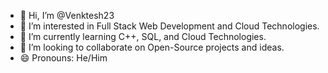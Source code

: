 - 👋 Hi, I’m @Venktesh23
- 👀 I’m interested in Full Stack Web Development and Cloud Technologies.
- 🌱 I’m currently learning C++, SQL, and Cloud Technologies.
- 💞️ I’m looking to collaborate on Open-Source projects and ideas.
- 😄 Pronouns: He/Him


<!---
Venktesh23/Venktesh23 is a ✨ special ✨ repository because its `README.md` (this file) appears on your GitHub profile.
You can click the Preview link to take a look at your changes.
--->
